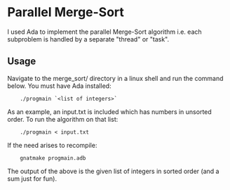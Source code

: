 # Parallel Merge-Sort

I used Ada to implement the parallel Merge-Sort algorithm i.e. each subproblem is handled by a separate "thread" or "task". 

## Usage

Navigate to the merge_sort/ directory in a linux shell and run the command below. You must have Ada installed:

```
	./progmain `<list of integers>`
```

As an example, an input.txt is included which has numbers in unsorted order. To run the algorithm on that list:

```
	./progmain < input.txt
```

If the need arises to recompile:

```
	gnatmake progmain.adb
```

The output of the above is the given list of integers in sorted order (and a sum just for fun).
